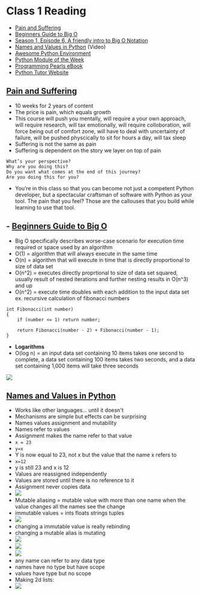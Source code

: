 # Class 1 Reading
- [Pain and Suffering](https://codefellows.github.io/code-401-python-guide/curriculum/class-01/notes/pain_suffering)
- [Beginners Guide to Big O](https://rob-bell.net/2009/06/a-beginners-guide-to-big-o-notation/)
- [Season 1, Episode 6, A friendly intro to Big O Notation](https://www.codenewbie.org/basecs/8)
- [Names and Values in Python](https://www.youtube.com/watch?v=_AEJHKGk9ns) (Video)
- [Awesome Python Environment](https://towardsdatascience.com/how-to-setup-an-awesome-python-environment-for-data-science-or-anything-else-35d358cc95d5)
- [Python Module of the Week](https://pymotw.com/3/index.html)
- [Programming Pearls eBook](https://tfetimes.com/wp-content/uploads/2015/04/ProgrammingPearls2nd.pdf)
- [Python Tutor Website](https://pythontutor.com)

## [Pain and Suffering](https://codefellows.github.io/code-401-python-guide/curriculum/class-01/notes/pain_suffering)
- 10 weeks for 2 years of content
- The price is pain, which equals growth
- This course will push you mentally, will require a your own approach, will require research, will tax emotionally, will require colloboration, will force being out of comfort zone, will have to deal with uncertainty of failure, will be pushed physcically to sit for hours a day, will tax sleep
- Suffering is not the same as pain
- Suffering is dependent on the story we layer on top of pain
``` 
What’s your perspective?
Why are you doing this?
Do you want what comes at the end of this journey?
Are you doing this for you?
```
- You’re in this class so that you can become not just a competent Python developer, but a spectacular craftsman of software with Python as your tool. The pain that you feel? Those are the callouses that you build while learning to use that tool.

## - [Beginners Guide to Big O](https://rob-bell.net/2009/06/a-beginners-guide-to-big-o-notation/)
- Big O specifically describes worse-case scenario for execution time required or space used by an algorithm
- O(1) = algorithm that will always execute in the same time
- O(n) = algorithm that will execute in time that is directly proportional to size of data set
- O(n^2) = executes directly proprtional to size of data set squared, usually result of nested iterations and further nesting results in O(n^3) and up
- O(n^2) = execute time doubles with each addition to the input data set ex. recursive calculation of fibonacci numbers 
```
int Fibonacci(int number)
{
    if (number <= 1) return number;
       
    return Fibonacci(number - 2) + Fibonacci(number - 1); 
}
```
- **Logarithms** 
- O(log n) = an input data set containing 10 items takes one second to complete, a data set containing 100 items takes two seconds, and a data set containing 1,000 items will take three seconds

<img src= "https://i.imgur.com/tafUMAb.png" />

## [Names and Values in Python](https://www.youtube.com/watch?v=_AEJHKGk9ns)
- Works like other languages... until it doesn't
- Mechanisms are simple but effects can be surprising
- Names values assignment and mutability 
- Names refer to values
- Assignment makes the name refer to that value
- `x = 23`
- `y=x`
- Y is now equal to 23, not x but the value that the name x refers to
- `x=12`
- y is still 23 and x is 12
- Values are reassigned independently
- Values are stored until there is no reference to it
- Assignment never copies data
- <img src="https://i.imgur.com/4wNZqnS.png" />
- Mutable aliasing = mutable value with more than one name when the value changes all the names see the change
- immutable values = ints floats strings tuples
- <img src="https://i.imgur.com/37FUvWL.png"/>
- changing a immutable value is really rebinding 
- changing a mutable alias is mutating
- <img src="https://i.imgur.com/5ortv8a.png"/>
- <img src ="https://i.imgur.com/yF7GBBN.png"/>
- <img src ="https://i.imgur.com/yF7GBBN.png"/>
- any name can refer to any data type
- names have no type but have scope
- values have type but no scope
- Making 2d lists:
- <img src ="https://i.imgur.com/XRzABS4.png"/>
